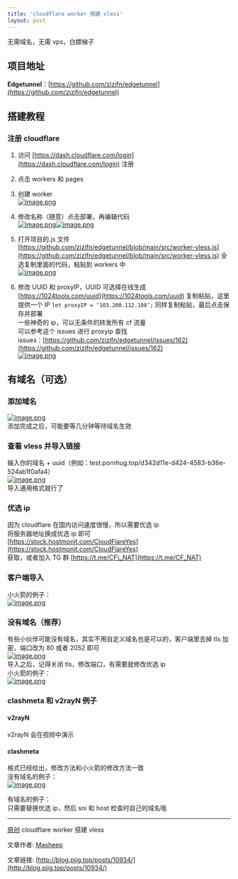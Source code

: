 ```yaml
---
title: 'cloudflare worker 搭建 vless'
layout: post
---
```

无需域名，无需 vps，白嫖梯子

## [](https://blog.piig.top/posts/10934/#%E9%A1%B9%E7%9B%AE%E5%9C%B0%E5%9D%80 "项目地址")项目地址

**Edgetunnel**：[https://github.com/zizifn/edgetunnel](https://github.com/zizifn/edgetunnel)

## [](https://blog.piig.top/posts/10934/#%E6%90%AD%E5%BB%BA%E6%95%99%E7%A8%8B "搭建教程")搭建教程

### [](https://blog.piig.top/posts/10934/#%E6%B3%A8%E5%86%8Ccloudflare "注册cloudflare")注册 cloudflare

1. 访问 [https://dash.cloudflare.com/login](https://dash.cloudflare.com/login) 注册
    
2. 点击 workers 和 pages
    
3. 创建 worker  
    [![image.png](https://img.piig.top/2023/07/bee1b066ca2c5155880a7e41e1a59676.png)](https://img.piig.top/2023/07/bee1b066ca2c5155880a7e41e1a59676.png)
    
4. 修改名称（随意）点击部署，再编辑代码  
    [![image.png](https://img.piig.top/2023/07/0883da7b98695ac24f86d5c5d89b5eb7.png)](https://img.piig.top/2023/07/0883da7b98695ac24f86d5c5d89b5eb7.png)[![image.png](https://img.piig.top/2023/07/a368220ef1006b84c4e066d737014405.png)](https://img.piig.top/2023/07/a368220ef1006b84c4e066d737014405.png)
    
5. 打开项目的.js 文件 [https://github.com/zizifn/edgetunnel/blob/main/src/worker-vless.js](https://github.com/zizifn/edgetunnel/blob/main/src/worker-vless.js) 全选复制里面的代码，粘贴到 workers 中  
    [![image.png](https://img.piig.top/2023/07/79d694825bdffdc0a7cbefdf0f69d7de.png)](https://img.piig.top/2023/07/79d694825bdffdc0a7cbefdf0f69d7de.png)
    
6. 修改 UUID 和 proxyIP，UUID 可选择在线生成 [https://1024tools.com/uuid](https://1024tools.com/uuid) 复制粘贴，这里提供一个 IP `let proxyIP = ‘103.200.112.108’;` 同样复制粘贴，最后点击保存并部署  
    一些神奇的 ip，可以无条件的转发所有 cf 流量  
    可以参考这个 issues 进行 proxyip 查找  
    issues：[https://github.com/zizifn/edgetunnel/issues/162](https://github.com/zizifn/edgetunnel/issues/162)  
    [![image.png](https://img.piig.top/2023/07/8056f6512a18707155ee97b47fe8c3d0.png)](https://img.piig.top/2023/07/8056f6512a18707155ee97b47fe8c3d0.png)
    

## [](https://blog.piig.top/posts/10934/#%E6%9C%89%E5%9F%9F%E5%90%8D%EF%BC%88%E5%8F%AF%E9%80%89%EF%BC%89 "有域名（可选）")有域名（可选）

### [](https://blog.piig.top/posts/10934/#%E6%B7%BB%E5%8A%A0%E5%9F%9F%E5%90%8D "添加域名")添加域名

[![image.png](https://img.piig.top/2023/07/c719fd988448a6a1dc59b51b8e5bb4d9.png)](https://img.piig.top/2023/07/c719fd988448a6a1dc59b51b8e5bb4d9.png)  
添加完成之后，可能要等几分钟等待域名生效

### [](https://blog.piig.top/posts/10934/#%E6%9F%A5%E7%9C%8Bvless%E5%B9%B6%E5%AF%BC%E5%85%A5%E9%93%BE%E6%8E%A5 "查看vless并导入链接")查看 vless 并导入链接

输入你的域名 + uuid（例如：test.pornhug.top/d342d11e-d424-4583-b36e-524ab1f0afa4）  
[![image.png](https://img.piig.top/2023/07/688e3708ccc6204b271d33e8d491629a.png)](https://img.piig.top/2023/07/688e3708ccc6204b271d33e8d491629a.png)  
导入通用格式就行了

### [](https://blog.piig.top/posts/10934/#%E4%BC%98%E9%80%89ip "优选ip")优选 ip

因为 cloudflare 在国内访问速度很慢，所以需要优选 ip  
将服务器地址换成优选 ip 即可  
[https://stock.hostmonit.com/CloudFlareYes](https://stock.hostmonit.com/CloudFlareYes)  
获取，或者加入 TG 群 [https://t.me/CF\_NAT](https://t.me/CF_NAT)

### [](https://blog.piig.top/posts/10934/#%E5%AE%A2%E6%88%B7%E7%AB%AF%E5%AF%BC%E5%85%A5 "客户端导入")客户端导入

小火箭的例子：  
[![image.png](https://img.piig.top/2023/07/36a26279a5e620c6d84350ce20f89a39.png)](https://img.piig.top/2023/07/36a26279a5e620c6d84350ce20f89a39.png)

### [](https://blog.piig.top/posts/10934/#%E6%B2%A1%E6%9C%89%E5%9F%9F%E5%90%8D%EF%BC%88%E6%8E%A8%E8%8D%90%EF%BC%89 "没有域名（推荐）")没有域名（推荐）

有些小伙伴可能没有域名，其实不用自定义域名也是可以的，客户端里去掉 tls 加密，端口改为 80 或者 2052 即可  
[![image.png](https://img.piig.top/2023/07/ef2d6c93a3f53ed7d186966922c103b4.png)](https://img.piig.top/2023/07/ef2d6c93a3f53ed7d186966922c103b4.png)  
导入之后，记得关闭 tls，修改端口，有需要就修改优选 ip  
小火箭的例子：  
[![image.png](https://img.piig.top/2023/07/5783f8a13583b025a945aac8f94b414d.png)](https://img.piig.top/2023/07/5783f8a13583b025a945aac8f94b414d.png)

### [](https://blog.piig.top/posts/10934/#clashmeta%E5%92%8Cv2rayN%E4%BE%8B%E5%AD%90 "clashmeta和v2rayN例子")clashmeta 和 v2rayN 例子

#### [](https://blog.piig.top/posts/10934/#v2rayN "v2rayN")v2rayN

v2rayN 会在视频中演示

#### [](https://blog.piig.top/posts/10934/#clashmeta "clashmeta")clashmeta

格式已经给出，修改方法和小火箭的修改方法一致  
没有域名的例子：  
[![image.png](https://img.piig.top/2023/07/67c6ac21758e54439cbe0045dc94d178.png)](https://img.piig.top/2023/07/67c6ac21758e54439cbe0045dc94d178.png)

有域名的例子：  
只需要替换优选 ip，然后 sni 和 host 检查时自己的域名哦

---
[原创](http://blog.piig.top/posts/10934/ "该文章为原创文章，注意版权协议") cloudflare worker 搭建 vless

文章作者: [Masheep](http://blog.piig.top/)

文章链接: [http://blog.piig.top/posts/10934/](http://blog.piig.top/posts/10934/)
